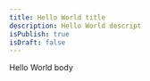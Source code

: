 ```yaml
---
title: Hello World title
description: Hello World descript
isPublish: true
isDraft: false
---
```

Hello World body
